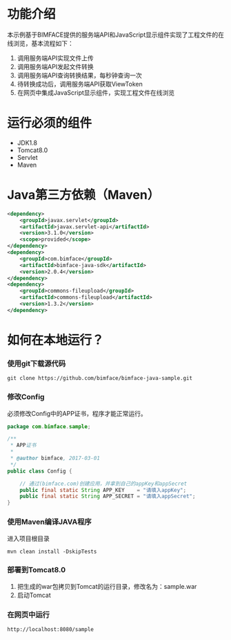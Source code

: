 # 功能介绍

本示例基于BIMFACE提供的服务端API和JavaScript显示组件实现了工程文件的在线浏览，基本流程如下：
1. 调用服务端API实现文件上传
2. 调用服务端API发起文件转换
3. 调用服务端API查询转换结果，每秒钟查询一次
4. 待转换成功后，调用服务端API获取ViewToken
5. 在网页中集成JavaScript显示组件，实现工程文件在线浏览

# 运行必须的组件

* JDK1.8
* Tomcat8.0
* Servlet
* Maven

# Java第三方依赖（Maven）

```xml
<dependency>
	<groupId>javax.servlet</groupId>
	<artifactId>javax.servlet-api</artifactId>
	<version>3.1.0</version>
	<scope>provided</scope>
</dependency>
<dependency>
	<groupId>com.bimface</groupId>
	<artifactId>bimface-java-sdk</artifactId>
	<version>2.0.4</version>
</dependency>
<dependency>
	<groupId>commons-fileupload</groupId>
	<artifactId>commons-fileupload</artifactId>
	<version>1.3.2</version>
</dependency>
```

# 如何在本地运行？

### 使用git下载源代码

```
git clone https://github.com/bimface/bimface-java-sample.git
```

### 修改Config

必须修改Config中的APP证书，程序才能正常运行。

```java
package com.bimface.sample;

/**
 * APP证书
 * 
 * @author bimface, 2017-03-01
 */
public class Config {

    // 通过(bimface.com)创建应用，并拿到自己的appKey和appSecret
    public final static String APP_KEY    = "请填入appKey";
    public final static String APP_SECRET = "请填入appSecret";
}
```

### 使用Maven编译JAVA程序

进入项目根目录

```
mvn clean install -DskipTests
```

### 部署到Tomcat8.0

1. 把生成的war包拷贝到Tomcat的运行目录，修改名为：sample.war
2. 启动Tomcat

### 在网页中运行

```
http://localhost:8080/sample
```